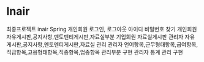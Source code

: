 # Inair
최종프로젝트 inair
Spring
 개인회원 로그인, 로그아웃 아이디 비밀번호 찾기 
 개인회원 자유게시판,공지사항,멘토멘티게시판,자료실부분
 기업회원 자료실게시판 관리자 자유게시판,공지사항,멘토멘티게시판,자료실 관리
 관리자 언어항목,근무형태항목,급여항목,직급항목,고용형태항목,직종항목,업종항목 관리부분 구현
 관리자 통계 관리 구현 
